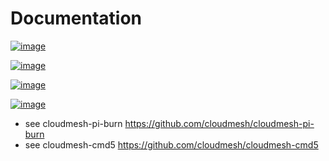 # Documentation

[![image](https://img.shields.io/travis/TankerHQ/cloudmesh-bar.svg?branch=main)](https://travis-ci.org/TankerHQ/cloudmesn-ssh)

[![image](https://img.shields.io/pypi/pyversions/cloudmesh-ssh.svg)](https://pypi.org/project/cloudmesh-ssh)

[![image](https://img.shields.io/pypi/v/cloudmesh-ssh.svg)](https://pypi.org/project/cloudmesh-ssh/)

[![image](https://img.shields.io/github/license/TankerHQ/python-cloudmesh-ssh.svg)](https://github.com/TankerHQ/python-cloudmesh-ssh/blob/main/LICENSE)

* see cloudmesh-pi-burn <https://github.com/cloudmesh/cloudmesh-pi-burn>
* see cloudmesh-cmd5 <https://github.com/cloudmesh/cloudmesh-cmd5>
